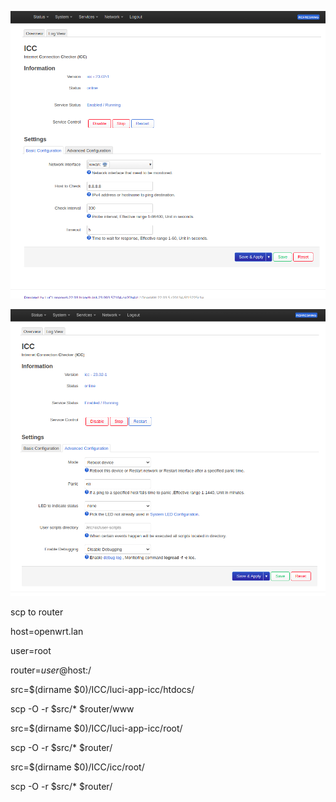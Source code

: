 ![screenshot](Documents/1.png)

![screenshot](Documents/2.png)


scp to router

host=openwrt.lan

user=root

router=$user@$host:/


src=$(dirname $0)/ICC/luci-app-icc/htdocs/

scp -O -r $src/* $router/www

src=$(dirname $0)/ICC/luci-app-icc/root/

scp -O -r $src/* $router/

src=$(dirname $0)/ICC/icc/root/

scp -O -r $src/* $router/

